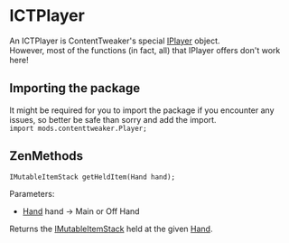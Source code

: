 # ICTPlayer

An ICTPlayer is ContentTweaker's special [IPlayer](/Vanilla/Game/IPlayer) object.  
However, most of the functions (in fact, all) that IPlayer offers don't work here!

## Importing the package
It might be required for you to import the package if you encounter any issues, so better be safe than sorry and add the import.  
`import mods.contenttweaker.Player;`

## ZenMethods
`IMutableItemStack getHeldItem(Hand hand);`

Parameters:

- [Hand](Hand) hand → Main or Off Hand

Returns the [IMutableItemStack](/Mods/ContentTweaker/Vanilla/Types/Item/IMutableItemStack) held at the given [Hand](Hand).